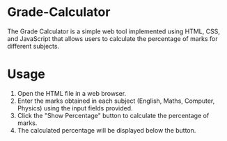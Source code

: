 # Grade-Calculator
The Grade Calculator is a simple web tool implemented using HTML, CSS, and JavaScript that allows users to calculate the percentage of marks for different subjects.

# Usage
1. Open the HTML file in a web browser.
2. Enter the marks obtained in each subject (English, Maths, Computer, Physics) using the input fields provided.
3. Click the "Show Percentage" button to calculate the percentage of marks.
4. The calculated percentage will be displayed below the button.
